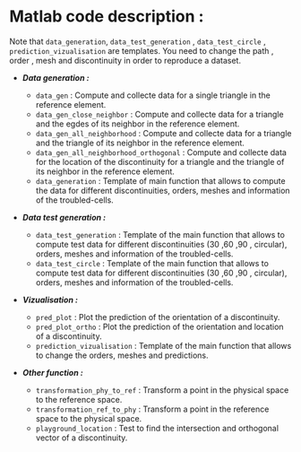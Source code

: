 # Matlab code description :
Note that ``data_generation``, ``data_test_generation`` , ``data_test_circle`` , ``prediction_vizualisation`` are templates. You need to change the path , order , mesh and discontinuity in order to reproduce a dataset.
- ***Data generation :***
    - ``data_gen`` : Compute and collecte data for a single triangle in the reference element.
    - ``data_gen_close_neighbor`` : Compute and collecte data for a triangle and the egdes of its neighbor in the reference element.
    - ``data_gen_all_neighborhood`` : Compute and collecte data for a triangle and the triangle of its neighbor in the reference element.
    - ``data_gen_all_neighborhood_orthogonal`` : Compute and collecte data for the location of the discontinuity for a triangle and the triangle of its neighbor in the reference element.
    - ``data_generation`` : Template of main function that allows to compute the data for different discontinuities, orders, meshes and information of the troubled-cells.
- ***Data test generation :***
    - ``data_test_generation`` : Template of the main function that allows to compute test data for different discontinuities (30 ,60 ,90 , circular), orders, meshes and information of the troubled-cells.
    - ``data_test_circle`` : Template of the main function that allows to compute test data for different discontinuities (30 ,60 ,90 , circular), orders, meshes and information of the troubled-cells.
- ***Vizualisation :***
    - ``pred_plot`` : Plot the prediction of the orientation of a discontinuity.
    - ``pred_plot_ortho`` : Plot the prediction of the orientation and location of a discontinuity.
    - ``prediction_vizualisation`` : Template of the main function that allows to change the orders, meshes and predictions.
    
- ***Other function :***
    - ``transformation_phy_to_ref`` : Transform a point in the physical space to the reference space.
    - ``transformation_ref_to_phy`` : Transform a point in the reference space to the physical space.
    - ``playground_location`` : Test to find the intersection and orthogonal vector of a discontinuity.